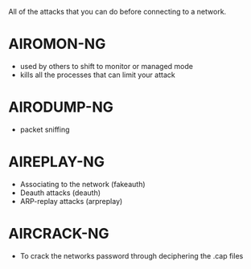 All of the attacks that you can do before connecting to a network.

# AIROMON-NG
- used by others to shift to monitor or managed mode
- kills all the processes that can limit your attack

# AIRODUMP-NG
- packet sniffing

# AIREPLAY-NG
- Associating to the network (fakeauth)
- Deauth attacks (deauth)
- ARP-replay attacks (arpreplay)

# AIRCRACK-NG
- To crack the networks password through deciphering the .cap files
